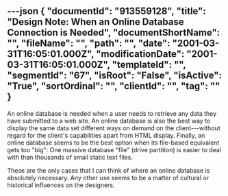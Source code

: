 ---json
{
  "documentId": "913559128",
  "title": "Design Note: When an Online Database Connection is Needed",
  "documentShortName": "",
  "fileName": "",
  "path": "",
  "date": "2001-03-31T16:05:01.000Z",
  "modificationDate": "2001-03-31T16:05:01.000Z",
  "templateId": "",
  "segmentId": "67",
  "isRoot": "False",
  "isActive": "True",
  "sortOrdinal": "",
  "clientId": "",
  "tag": ""
}
---

An online database is needed when a user needs to retrieve any data they have submitted to a web site. An online database is also the best way to display the same data set different ways on demand on the client---without regard for the client's capabilities apart from HTML display. Finally, an online database seems to be the best option when its file-based equivalent gets too &quot;big&quot;: One massive database &quot;file&quot; (drive partition) is easier to deal with than thousands of small static text files.

These are the only cases that I can think of where an online database is absolutely necessary. Any other use seems to be a matter of cultural or historical influences on the designers.
